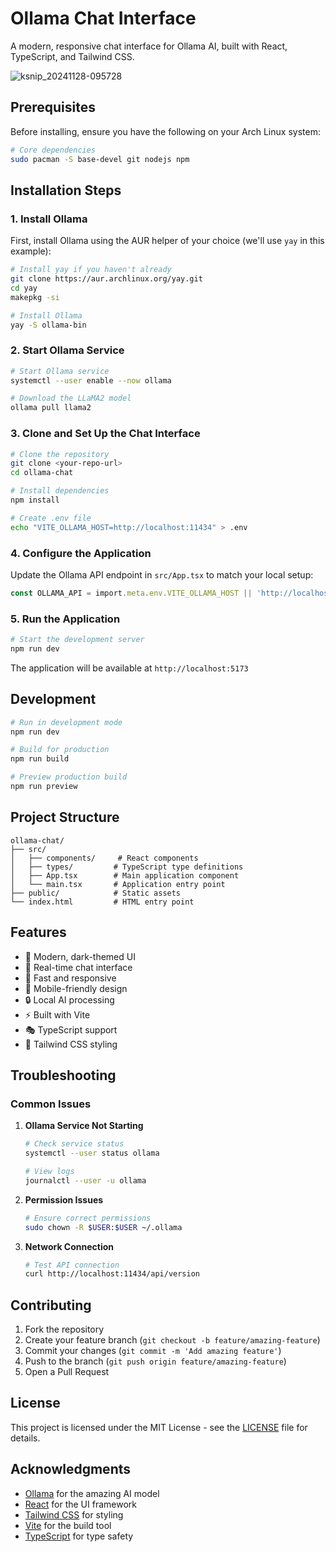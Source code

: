 # Ollama Chat Interface

A modern, responsive chat interface for Ollama AI, built with React, TypeScript, and Tailwind CSS.

![ksnip_20241128-095728](https://github.com/user-attachments/assets/37d790a2-0274-4cd7-b967-48abdd291746)


## Prerequisites

Before installing, ensure you have the following on your Arch Linux system:

```bash
# Core dependencies
sudo pacman -S base-devel git nodejs npm
```

## Installation Steps

### 1. Install Ollama

First, install Ollama using the AUR helper of your choice (we'll use `yay` in this example):

```bash
# Install yay if you haven't already
git clone https://aur.archlinux.org/yay.git
cd yay
makepkg -si

# Install Ollama
yay -S ollama-bin
```

### 2. Start Ollama Service

```bash
# Start Ollama service
systemctl --user enable --now ollama

# Download the LLaMA2 model
ollama pull llama2
```

### 3. Clone and Set Up the Chat Interface

```bash
# Clone the repository
git clone <your-repo-url>
cd ollama-chat

# Install dependencies
npm install

# Create .env file
echo "VITE_OLLAMA_HOST=http://localhost:11434" > .env
```

### 4. Configure the Application

Update the Ollama API endpoint in `src/App.tsx` to match your local setup:

```typescript
const OLLAMA_API = import.meta.env.VITE_OLLAMA_HOST || 'http://localhost:11434';
```

### 5. Run the Application

```bash
# Start the development server
npm run dev
```

The application will be available at `http://localhost:5173`

## Development

```bash
# Run in development mode
npm run dev

# Build for production
npm run build

# Preview production build
npm run preview
```

## Project Structure

```
ollama-chat/
├── src/
│   ├── components/     # React components
│   ├── types/         # TypeScript type definitions
│   ├── App.tsx        # Main application component
│   └── main.tsx       # Application entry point
├── public/            # Static assets
└── index.html         # HTML entry point
```

## Features

- 🎨 Modern, dark-themed UI
- 💬 Real-time chat interface
- 🚀 Fast and responsive
- 📱 Mobile-friendly design
- 🔒 Local AI processing
- ⚡ Built with Vite
- 🎭 TypeScript support
- 🎨 Tailwind CSS styling

## Troubleshooting

### Common Issues

1. **Ollama Service Not Starting**
   ```bash
   # Check service status
   systemctl --user status ollama
   
   # View logs
   journalctl --user -u ollama
   ```

2. **Permission Issues**
   ```bash
   # Ensure correct permissions
   sudo chown -R $USER:$USER ~/.ollama
   ```

3. **Network Connection**
   ```bash
   # Test API connection
   curl http://localhost:11434/api/version
   ```

## Contributing

1. Fork the repository
2. Create your feature branch (`git checkout -b feature/amazing-feature`)
3. Commit your changes (`git commit -m 'Add amazing feature'`)
4. Push to the branch (`git push origin feature/amazing-feature`)
5. Open a Pull Request

## License

This project is licensed under the MIT License - see the [LICENSE](LICENSE) file for details.

## Acknowledgments

- [Ollama](https://ollama.ai/) for the amazing AI model
- [React](https://reactjs.org/) for the UI framework
- [Tailwind CSS](https://tailwindcss.com/) for styling
- [Vite](https://vitejs.dev/) for the build tool
- [TypeScript](https://www.typescriptlang.org/) for type safety
